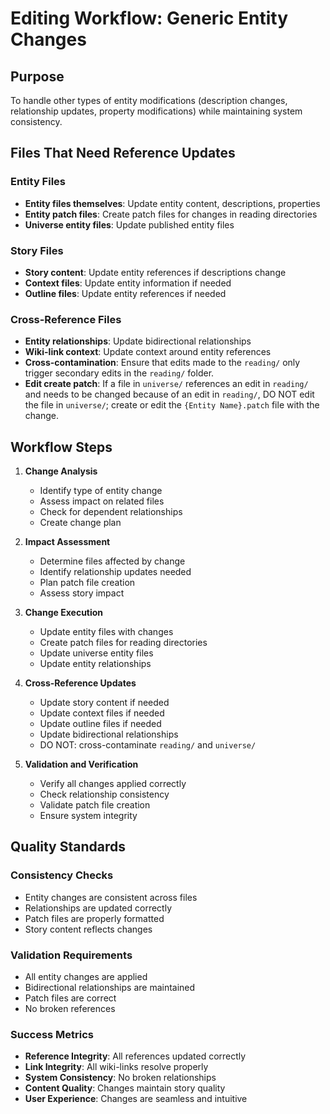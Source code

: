 # Editing Workflow: Generic Entity Changes

## Purpose

To handle other types of entity modifications (description changes, relationship updates, property modifications) while maintaining system consistency.

## Files That Need Reference Updates

### Entity Files

- **Entity files themselves**: Update entity content, descriptions, properties
- **Entity patch files**: Create patch files for changes in reading directories
- **Universe entity files**: Update published entity files

### Story Files

- **Story content**: Update entity references if descriptions change
- **Context files**: Update entity information if needed
- **Outline files**: Update entity references if needed

### Cross-Reference Files

- **Entity relationships**: Update bidirectional relationships
- **Wiki-link context**: Update context around entity references
- **Cross-contamination**: Ensure that edits made to the `reading/` only trigger secondary edits in the `reading/` folder.
- **Edit create patch**: If a file in `universe/` references an edit in `reading/` and needs to be changed because of an edit in `reading/`, DO NOT edit the file in `universe/`; create or edit the `{Entity Name}.patch` file with the change.

## Workflow Steps

1. **Change Analysis**
   - Identify type of entity change
   - Assess impact on related files
   - Check for dependent relationships
   - Create change plan

2. **Impact Assessment**
   - Determine files affected by change
   - Identify relationship updates needed
   - Plan patch file creation
   - Assess story impact

3. **Change Execution**
   - Update entity files with changes
   - Create patch files for reading directories
   - Update universe entity files
   - Update entity relationships

4. **Cross-Reference Updates**
   - Update story content if needed
   - Update context files if needed
   - Update outline files if needed
   - Update bidirectional relationships
   - DO NOT: cross-contaminate `reading/` and `universe/`

5. **Validation and Verification**
   - Verify all changes applied correctly
   - Check relationship consistency
   - Validate patch file creation
   - Ensure system integrity

## Quality Standards

### Consistency Checks

- Entity changes are consistent across files
- Relationships are updated correctly
- Patch files are properly formatted
- Story content reflects changes

### Validation Requirements

- All entity changes are applied
- Bidirectional relationships are maintained
- Patch files are correct
- No broken references

### Success Metrics

- **Reference Integrity**: All references updated correctly
- **Link Integrity**: All wiki-links resolve properly
- **System Consistency**: No broken relationships
- **Content Quality**: Changes maintain story quality
- **User Experience**: Changes are seamless and intuitive

